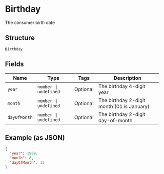 
# Birthday

The consumer birth date

## Structure

`Birthday`

## Fields

| Name | Type | Tags | Description |
|  --- | --- | --- | --- |
| `year` | `number \| undefined` | Optional | The birthday 4-digit year |
| `month` | `number \| undefined` | Optional | The birthday 2-digit month (01 is January) |
| `dayOfMonth` | `number \| undefined` | Optional | The birthday 2-digit day-of-month |

## Example (as JSON)

```json
{
  "year": 1989,
  "month": 8,
  "dayOfMonth": 13
}
```

